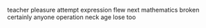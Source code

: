 teacher pleasure attempt expression flew next mathematics broken certainly anyone operation neck age lose too